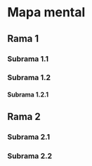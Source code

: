 # Mapa mental
## Rama 1
### Subrama 1.1
### Subrama 1.2
#### Subrama 1.2.1
## Rama 2
### Subrama 2.1
### Subrama 2.2
